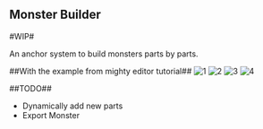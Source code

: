 Monster Builder
---------------

#WIP#


An anchor system to build monsters parts by parts.


##With the example from mighty editor tutorial##
![1](http://pub.iotek.org/p/GGk4ckX.png)
![2](http://pub.iotek.org/p/efjRv0w.png)
![3](http://pub.iotek.org/p/8Sk3dnt.png)
![4](http://pub.iotek.org/p/k9moy2u.png)


##TODO##

* Dynamically add new parts
* Export Monster
